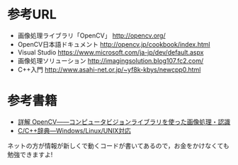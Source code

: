 # 参考URL

* 画像処理ライブラリ「OpenCV」
http://opencv.org/
* OpenCV日本語ドキュメント
http://opencv.jp/cookbook/index.html
* Visual Studio
https://www.microsoft.com/ja-jp/dev/default.aspx
* 画像処理ソリューション
http://imagingsolution.blog107.fc2.com/
* C++入門
http://www.asahi-net.or.jp/~yf8k-kbys/newcpp0.html

# 参考書籍

* [詳解 OpenCV――コンピュータビジョンライブラリを使った画像処理・認識](http://www.oreilly.co.jp/books/9784873114132/)
* [C/C++辞典―Windows/Linux/UNIX対応](http://www.amazon.co.jp/C-%E8%BE%9E%E5%85%B8%E2%80%95Windows-Linux-UNIX%E5%AF%BE%E5%BF%9C/dp/4798025968)

ネットの方が情報が新しくで動くコードが書いてあるので，お金をかけなくても勉強できますよ!
